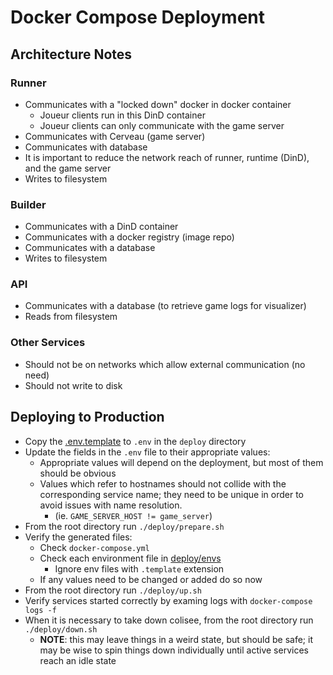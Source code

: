 # Docker Compose Deployment

## Architecture Notes

### Runner

- Communicates with a "locked down" docker in docker container
  - Joueur clients run in this DinD container
  - Joueur clients can only communicate with the game server
- Communicates with Cerveau (game server)
- Communicates with database
- It is important to reduce the network reach of runner, runtime (DinD), and the game server
- Writes to filesystem

### Builder

- Communicates with a DinD container
- Communicates with a docker registry (image repo)
- Communicates with a database
- Writes to filesystem

### API

- Communicates with a database (to retrieve game logs for visualizer)
- Reads from filesystem

### Other Services

- Should not be on networks which allow external communication (no need)
- Should not write to disk

## Deploying to Production

- Copy the [.env.template](.env.template) to `.env` in the `deploy` directory
- Update the fields in the `.env` file to their appropriate values:
  - Appropriate values will depend on the deployment, but most of them should be obvious
  - Values which refer to hostnames should not collide with the corresponding service name;
    they need to be unique in order to avoid issues with name resolution.
    - (ie. `GAME_SERVER_HOST != game_server`)
- From the root directory run `./deploy/prepare.sh`
- Verify the generated files:
  - Check `docker-compose.yml`
  - Check each environment file in [deploy/envs](../deploy/envs)
    - Ignore env files with `.template` extension
  - If any values need to be changed or added do so now
- From the root directory run `./deploy/up.sh`
- Verify services started correctly by examing logs with `docker-compose logs -f`
- When it is necessary to take down colisee, from the root directory run `./deploy/down.sh`
  - **NOTE**: this may leave things in a weird state, but should be safe; it may be wise to spin things down individually until active services reach an idle state
